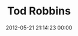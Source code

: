 ---
title: "Tod Robbins"
date: 2012-05-21 21:14:23 00:00
permalink: /todrobbins
twitter: "todrobbins"
likes: [134,58,1341]
id: 579
gravatar: "http://www.gravatar.com/avatar/6b862df3f900637ac05f2cc77f940548"
---